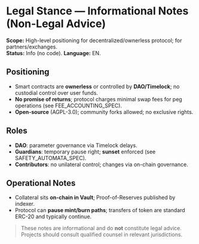 # Legal Stance — Informational Notes (Non-Legal Advice)
**Scope:** High-level positioning for decentralized/ownerless protocol; for partners/exchanges.  
**Status:** Info (no code). **Language:** EN.

## Positioning
- Smart contracts are **ownerless** or controlled by **DAO/Timelock**; no custodial control over user funds.
- **No promise of returns**; protocol charges minimal swap fees for peg operations (see FEE_ACCOUNTING_SPEC).
- **Open-source** (AGPL-3.0); community forks allowed; no exclusive rights.

## Roles
- **DAO**: parameter governance via Timelock delays.
- **Guardians**: temporary pause right; **sunset** enforced (see SAFETY_AUTOMATA_SPEC).
- **Contributors**: no unilateral control; changes via on-chain governance.

## Operational Notes
- Collateral sits **on-chain in Vault**; Proof-of-Reserves published by indexer.
- Protocol can **pause mint/burn paths**; transfers of token are standard ERC-20 and typically continue.

> These notes are informational and do **not** constitute legal advice. Projects should consult qualified counsel in relevant jurisdictions.
